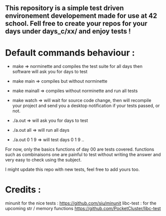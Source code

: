 ## This repository is a simple test driven environement developement made for use at 42 school. Fell free to create your repos for your days under days_c/xx/ and enjoy tests !


# Default commands behaviour : 

 - make   => norminette and compiles the test suite for all days then software will ask you for days to test 
 - make main   => compiles but without norminette
 - make mainall => compiles without norminette and run all tests
 - make watch => will wait for source code change, then will recompile your project and send you a desktop notification if your tests passed, or not.


 - ./a.out => will ask you for days to test 
 - ./a.out all => will run all days 
 - ./a.out 0 1 9 => will test days 0 1 9 ..

For now, only the basics functions of day 00 are tests covered. functions such as combinaisons one are painful to test without writing the answer and very easy to check using the subject. 

I might update this repo with new tests, feel free to add yours too.

# Credits : 
minunit for the nice tests : https://github.com/siu/minunit
libc-test : for the upcoming str / memory functions https://github.com/PocketCluster/libc-test
